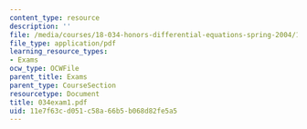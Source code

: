 ```yaml
---
content_type: resource
description: ''
file: /media/courses/18-034-honors-differential-equations-spring-2004/11e7f63cd051c58a66b5b068d82fe5a5_034exam1.pdf
file_type: application/pdf
learning_resource_types:
- Exams
ocw_type: OCWFile
parent_title: Exams
parent_type: CourseSection
resourcetype: Document
title: 034exam1.pdf
uid: 11e7f63c-d051-c58a-66b5-b068d82fe5a5
---
```

